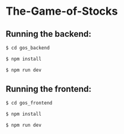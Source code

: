 # The-Game-of-Stocks

## Running the backend:

```bash
$ cd gos_backend
```
```bash
$ npm install
```
```bash
$ npm run dev
```

## Running the frontend:
```bash
$ cd gos_frontend
```
```bash
$ npm install
```
```bash
$ npm run dev
```
